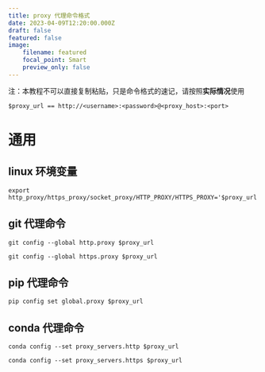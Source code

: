 ```yaml
---
title: proxy 代理命令格式
date: 2023-04-09T12:20:00.000Z
draft: false
featured: false
image:
    filename: featured
    focal_point: Smart
    preview_only: false
---
```


注：本教程不可以直接复制粘贴，只是命令格式的速记，请按照**实际情况**使用

```shell
$proxy_url == http://<username>:<password>@<proxy_host>:<port>
```

# 通用

## linux 环境变量

```shell
export http_proxy/https_proxy/socket_proxy/HTTP_PROXY/HTTPS_PROXY='$proxy_url'
```

## git 代理命令

```shell
git config --global http.proxy $proxy_url

```

```shell
git config --global https.proxy $proxy_url
```

## pip 代理命令

```shell
pip config set global.proxy $proxy_url
```

## conda 代理命令

```shell
conda config --set proxy_servers.http $proxy_url

```

```shell
conda config --set proxy_servers.https $proxy_url
```
